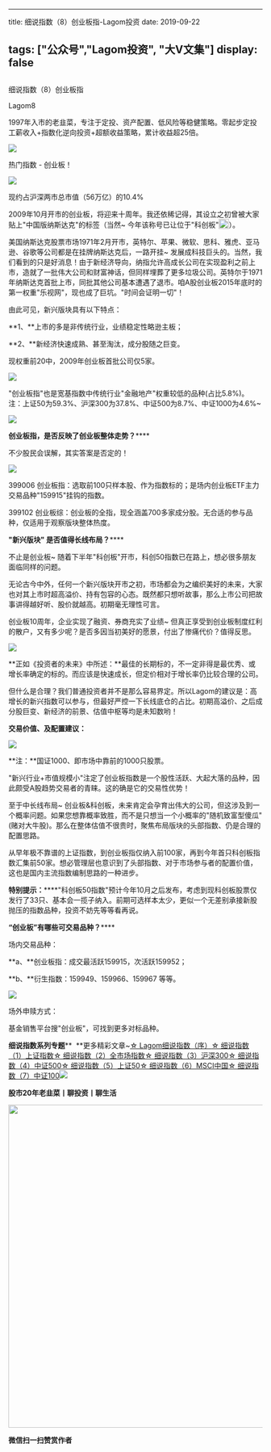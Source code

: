 
---
title:   细说指数（8）创业板指-Lagom投资
date: 2019-09-22

tags: ["公众号","Lagom投资", "大V文集"]
display: false
---


## 



细说指数（8）创业板指




Lagom8




1997年入市的老韭菜，专注于定投、资产配置、低风险等稳健策略。零起步定投工薪收入+指数化逆向投资+超额收益策略，累计收益超25倍。




<img src="https://mmbiz.qpic.cn/mmbiz_png/ZB4WjgjLjJW3KtDibicU3BB1HNQ9lDS2M5oGRnchkNPRzYsc0Ua6CIu7rZH3vAficcBEPYHU9ZTPqkic1sicT8CaxQQ/640?wx_fmt=png" data-type="png" class="" data-ratio="0.05776173285198556" data-w="554"/>

热门指数&nbsp;- 创业板！

<img class="rich_pages" data-ratio="0.6039076376554174" data-s="300,640" src="https://mmbiz.qpic.cn/mmbiz_png/ZB4WjgjLjJUexwqiae7GRWCibkWPVKnwNhDrg1cSbYTBfzZ3Bj7ic50oVyIfntPxMfeM2ic954LtOnJxY4MDYgERzg/640?wx_fmt=png" data-type="png" data-w="563" style=""/>

现约占沪深两市总市值（56万亿）的10.4%





2009年10月开市的创业板，将迎来十周年。我还依稀记得，其设立之初曾被大家贴上"中国版纳斯达克"的标签（当然~ 今年该称号已让位于"科创板"<img src="https://res.wx.qq.com/mpres/htmledition/images/icon/common/emotion_panel/smiley/smiley_27.png" data-ratio="1" data-w="20" style="display:inline-block;width:20px;vertical-align:text-bottom;"/>）。



美国纳斯达克股票市场1971年2月开市，英特尔、苹果、微软、思科、雅虎、亚马逊、谷歌等公司都是在挂牌纳斯达克后，一路开挂~ 发展成科技巨头的。当然，我们看到的只是好消息！由于新经济导向，纳指允许高成长公司在实现盈利之前上市，造就了一批伟大公司和财富神话，但同样埋葬了更多垃圾公司。英特尔于1971年纳斯达克首批上市，同批其他公司基本遭遇了退市。咱A股创业板2015年底时的第一权重"乐视网"，现也成了巨坑。"时间会证明一切"！



由此可见，新兴版块具有以下特点：

**1、**上市的多是非传统行业，业绩稳定性略逊主板；

**2、**新经济快速成熟、甚至淘汰，成分股随之巨变。

现权重前20中，2009年创业板首批公司仅5家。

<img class="rich_pages" data-ratio="1.2258823529411764" data-s="300,640" src="https://mmbiz.qpic.cn/mmbiz_png/ZB4WjgjLjJXWFsdZ3ae8eY1eBFYXPoSEibwBD4jXNtcggXp6TD6fjic7ApqoIJgeN0WVPQygjVfowMudjdqtYicGA/640?wx_fmt=png" data-type="png" data-w="425" style=""/>

"创业板指"也是宽基指数中传统行业"金融地产"权重较低的品种(占比5.8%)。注：上证50为59.3%、沪深300为37.8%、中证500为8.7%、中证1000为4.6%~



<img src="https://mmbiz.qpic.cn/mmbiz_png/ZB4WjgjLjJW3KtDibicU3BB1HNQ9lDS2M5oGRnchkNPRzYsc0Ua6CIu7rZH3vAficcBEPYHU9ZTPqkic1sicT8CaxQQ/640?wx_fmt=png" data-type="png" class="" data-ratio="0.05776173285198556" data-w="554" style="color: rgb(136, 136, 136);font-size: 15px;"/>



**创业板指，是否反映了创业板整体走势？******

不少股民会误解，其实答案是否定的！

<img class="rich_pages" data-ratio="0.12545454545454546" data-s="300,640" src="https://mmbiz.qpic.cn/mmbiz_png/ZB4WjgjLjJXWFsdZ3ae8eY1eBFYXPoSEQjaCyRLxLwsUjAZLblUqtL9dmiaYHvuqZSbo6Nibb0Q7EnakhR9tuZEQ/640?wx_fmt=png" data-type="png" data-w="550" style=""/>

399006 创业板指：选取前100只样本股、作为指数标的；是场内创业板ETF主力交易品种"159915"挂钩的指数。

399102 创业板综：创业板的全指，现全涵盖700多家成分股。无合适的参与品种，仅适用于观察版块整体热度。





**"新兴版块" 是否值得长线布局？******

不止是创业板~ 随着下半年"科创板"开市，科创50指数已在路上，想必很多朋友面临同样的问题。&nbsp;



无论古今中外，任何一个新兴版块开市之初，市场都会为之编织美好的未来，大家也对其上市时超高溢价、持有包容的心态。既然都只想听故事，那么上市公司把故事讲得越好听、股价就越高。初期毫无理性可言。



创业板10周年，企业实现了融资、券商充实了业绩~ 但真正享受到创业板制度红利的散户，又有多少呢？是否多因当初美好的愿景，付出了惨痛代价？值得反思。

<img class="rich_pages" data-ratio="0.81" data-s="300,640" src="https://mmbiz.qpic.cn/mmbiz_png/ZB4WjgjLjJUexwqiae7GRWCibkWPVKnwNh9qmUb580dWhdRphp80ctfhfldZhML4Z9UCAib0GTSu7hExic5ZZGe3ow/640?wx_fmt=png" data-type="png" data-w="300" style=""/>



**正如《投资者的未来》中所述：**最佳的长期标的，不一定非得是最优秀、或增长率确定的标的。而应该是快速成长，但定价相对于增长率仍比较合理的公司。



但什么是合理？我们普通投资者并不是那么容易界定。所以Lagom的建议是：高增长的新兴指数可以参与，但最好严控一下长线底仓的占比。初期高溢价、之后成分股巨变、新经济的前景、估值中枢等均是未知数哟！





**交易价值、及配置建议：**



<img class="rich_pages" data-ratio="0.5227272727272727" data-s="300,640" src="https://mmbiz.qpic.cn/mmbiz_png/ZB4WjgjLjJUexwqiae7GRWCibkWPVKnwNhibG7ibAIpH1ftLQlRgxbicmY7HyNWoPkhBuFibvUibB1Oc5Q8wYJYH4jdZA/640?wx_fmt=png" data-type="png" data-w="660" style=""/>

**注：**国证1000、即市场中靠前的1000只股票。



"新兴行业+市值规模小"注定了创业板指数是一个股性活跃、大起大落的品种，因此颇受A股趋势交易者的青睐。这的确是它的交易性优势！



至于中长线布局~&nbsp;创业板&amp;科创板，未来肯定会孕育出伟大的公司，但这涉及到一个概率问题。如果您想靠概率致胜，而不是只想当一个小概率的"随机致富型傻瓜"(赌对大牛股)。那么在整体估值不很贵时，聚焦布局版块的头部指数、仍是合理的配置思路。



从早年极不靠谱的上证指数，到创业板指仅纳入前100家，再到今年首只科创板指数汇集前50家。想必管理层也意识到了头部指数、对于市场参与者的配置价值，这也是国内主流指数编制思路的一种进步。



**特别提示：******"科创板50指数"预计今年10月之后发布，考虑到现科创板股票仅发行了33只、基本会一揽子纳入。前期可选样本太少，更似一个无差别承接新股抛压的指数品种，投资不妨先等等看再说。





**“创业板”有哪些可交易品种？******

场内交易品种：

**a、**创业板指：成交最活跃159915，次活跃159952；

**b、**衍生指数：159949、159966、159967 等等。

<img class="rich_pages" data-ratio="0.2972972972972973" data-s="300,640" src="https://mmbiz.qpic.cn/mmbiz_png/ZB4WjgjLjJUexwqiae7GRWCibkWPVKnwNhvmO3mrsD356VrWR8tiaicW8TSrnfgrcPBiaArjlicXZpbZrCnaAicMEqc9Q/640?wx_fmt=png" data-type="png" data-w="444" style="text-align: left;"/>

场外申赎方式：

基金销售平台搜"创业板"，可找到更多对标品种。

**细说指数系列专题****&nbsp;&nbsp;**更多精彩文章~[☆ Lagom细说指数（序）](http://mp.weixin.qq.com/s?__biz=MzI3MDQ2NjY2Mw==&amp;mid=2247484133&amp;idx=1&amp;sn=16b9949c64256126b5b5044fb814f82b&amp;chksm=ead1e9eddda660fbbd651c32198faa47fd29ecd99f451da4c6570221456dd6d30c52c9afb114&amp;scene=21#wechat_redirect)[☆ 细说指数（1）上证指数](http://mp.weixin.qq.com/s?__biz=MzI3MDQ2NjY2Mw==&amp;mid=2247484179&amp;idx=1&amp;sn=b3b332ad9e177b14fa171d39e325f48f&amp;chksm=ead1e81bdda6610d6451f74405c5eecb7e099188d16a664c767173aaf281e5eafdf8dd614094&amp;scene=21#wechat_redirect)[☆ 细说指数（2）全市场指数](http://mp.weixin.qq.com/s?__biz=MzI3MDQ2NjY2Mw==&amp;mid=2247484194&amp;idx=1&amp;sn=dca8a168a491f9b7f7da636b680b0e7c&amp;chksm=ead1e82adda6613c9b51e701b8c5707614407bc34c2c1cd7519a17df27157aaac8f9382ae3b5&amp;scene=21#wechat_redirect)[☆ 细说指数（3）沪深300](http://mp.weixin.qq.com/s?__biz=MzI3MDQ2NjY2Mw==&amp;mid=2247484228&amp;idx=1&amp;sn=75bc9fa86ebd8419eec55d88d31bb08e&amp;chksm=ead1e84cdda6615a618b2ee2337a428b5ebf9baf9d8fd9f2e544e93a2d3e7cd0242806522e27&amp;scene=21#wechat_redirect)[☆ 细说指数（4）中证500](http://mp.weixin.qq.com/s?__biz=MzI3MDQ2NjY2Mw==&amp;mid=2247484300&amp;idx=1&amp;sn=d6e3a44c761d742da9be62a7082481ff&amp;chksm=ead1e884dda66192bfe3d4313940d49a427f73e6c242e6fc7d76c519b5c9047f2f3ba5b8dbd5&amp;scene=21#wechat_redirect)[☆ 细说指数（5）上证50](http://mp.weixin.qq.com/s?__biz=MzI3MDQ2NjY2Mw==&amp;mid=2247484354&amp;idx=1&amp;sn=48ab55984587fb1cca589a498ece96c2&amp;chksm=ead1e8cadda661dcfce1c0cf2a6fd723ac55c185fadba53902f2f9479ee6e8a0bf4e70cfd546&amp;scene=21#wechat_redirect)[☆ 细说指数（6）MSCI中国](http://mp.weixin.qq.com/s?__biz=MzI3MDQ2NjY2Mw==&amp;mid=2247484412&amp;idx=1&amp;sn=e6dc07b8fe7c4937929449a18708a1b0&amp;chksm=ead1e8f4dda661e2ff52559da8a2ddeef0b51572927ec996b9cf802e5b74d98144bbe15de9f5&amp;scene=21#wechat_redirect)[☆ 细说指数（7）中证100](http://mp.weixin.qq.com/s?__biz=MzI3MDQ2NjY2Mw==&amp;mid=2247484447&amp;idx=1&amp;sn=1b494b1314d5ed7ecd12a1f750942e37&amp;chksm=ead1ef17dda66601f60b01bd0c1dfa2c1b7be5d9d8f7382d47a64f1143036c663f9ceff05b82&amp;scene=21#wechat_redirect)<img src="https://mmbiz.qpic.cn/mmbiz_png/ZB4WjgjLjJW3KtDibicU3BB1HNQ9lDS2M5oGRnchkNPRzYsc0Ua6CIu7rZH3vAficcBEPYHU9ZTPqkic1sicT8CaxQQ/640?wx_fmt=png" data-type="png" class="" data-ratio="0.05776173285198556" data-w="554"/>

**股市20年老韭菜丨聊投资丨聊生活**

<img data-type="png" class="" data-ratio="0.390625" data-w="640" src="https://mmbiz.qpic.cn/mmbiz_png/ZB4WjgjLjJW3KtDibicU3BB1HNQ9lDS2M5AHEoeiaz0dQ4NfIRjBMuXvyJn8dXWm7ftklb0xqheiaMia0zbkyMJiaKzA/640?wx_fmt=png" style="box-sizing: border-box !important;overflow-wrap: break-word !important;visibility: visible !important;width: 640px !important;"/>


**微信扫一扫赞赏作者**















